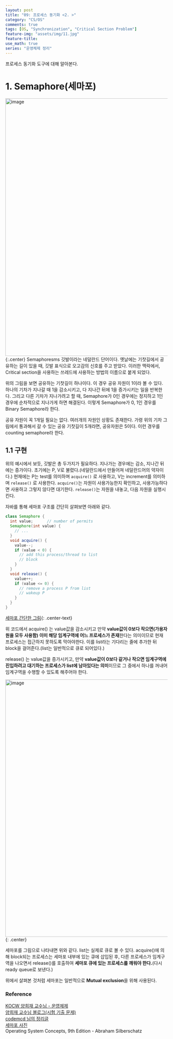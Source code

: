 ```yaml
---
layout: post
title: "09: 프로세스 동기화 <2. >"
category: "CS/OS"
comments: true
tags: [OS, "Synchronization", "Critical Section Problem"]
feature-img: "assets/img/11.jpg"
feature-title:
use_math: true
series: "운영체제 정리"
---
```


프로세스 동기화 도구에 대해 알아본다.

# 1. Semaphore(세마포)

<img width="801" alt="image" src="https://user-images.githubusercontent.com/37871541/78143768-a95c2d80-7469-11ea-81b6-5ff62292d1f0.png">{:.center}
Semaphoresms 깃발이라는 네덜란드 단어이다. 옛날에는 기찻길에서 공유하는 길이 있을 때, 깃발 표식으로 오고감의 신호를 주고 받았다. 이러한 맥락에서, Critical section을 사용하는 쓰레드에 사용하는 방법의 이름으로 붙게 되었다.

위의 그림을 보면 공유하는 기찻길이 하나이다. 이 경우 공유 자원이 1이라 볼 수 있다. 하나의 기차가 지나갈 때 1을 감소시키고, 다 지나간 뒤에 1을 증가시키는 일을 반복한다. 그리고 다른 기차가 지나가려고 할 때, Semaphore가 0인 경우에는 정지하고 1인 경우에 순차적으로 지나가게 하면 해결된다. 이렇게 Semaphore가 0, 1인 경우를 Binary Semaphore라 한다.

공유 자원이 꼭 1개일 필요는 없다. 여러개의 자원인 상황도 존재한다. 가령 위의 기차 그림에서 통과해서 갈 수 있는 공유 기찻길이 5개라면, 공유자원은 5이다. 이런 경우를 counting semaphore라 한다.

## 1.1 구현

위의 예시에서 보듯, 깃발은 총 두가지가 필요하다. 지나가는 경우에는 감소, 지나간 뒤에는 증가이다. 초기에는 P, V로 불렸다.(네덜란드에서 만들어져 네덜란드어의 약자이다.) 현재에는 P는 test를 의미하며 `acquire()` 로 사용하고, V는 increment를 의미하며 `release()` 로 사용한다. `acquire()`는 자원이 사용가능한지 확인하고, 사용가능하다면 사용하고 그렇지 않다면 대기한다. `release()`는 자원을 내놓고, 다음 자원을 실행시킨다.

자바를 통해 세마포 구조를 간단히 살펴보면 아래와 같다.

```java
class Semaphore {
  int value;      // number of permits
  Semaphore(int value) {
    // ...
  }
  void acquire() {
    value--;
    if (value < 0) {
      // add this process/thread to list
      // block
    }
  }
  void release() {
    value++;
    if (value <= 0) {
      // remove a process P from list
      // wakeup P
    }
  }
}
```

[세마포 간단한 그림](https://mblogthumb-phinf.pstatic.net/20140527_265/wndrlf2003_1401125270012DhChu_PNG/1.png?type=w2){: .center-text}

위 코드에서 acquire() 는 value값을 감소시키고 만약 **value값이 0보다 작으면(가용자원을 모두 사용함) 이미 해당 임계구역에 어느 프로세스가 존재**한다는 의미이므로 현재 프로세스는 접근하지 못하도록 막아야한다. 이를 list라는 기다리는 줄에 추가한 뒤 block을 걸어준다.(list는 일반적으로 큐로 되어있다.)

release() 는 value값을 증가시키고, 만약 **value값이 0보다 같거나 작으면 임계구역에 진입하려고 대기하는 프로세스가 list에 남아있다는 의미**이므로 그 중에서 하나를 꺼내어 임계구역을 수행할 수 있도록 해주어야 한다.

<img width="800" alt="image" src="https://user-images.githubusercontent.com/37871541/78147073-f8a45d00-746d-11ea-923c-9767bbb82cb5.png">{: .center}

세마포를 그림으로 나타내면 위와 같다. list는 실제로 큐로 볼 수 있다. acquire()에 의해 block되는 프로세스는 세마포 내부에 있는 큐에 삽입된 후, 다른 프로세스가 임계구역을 나오면서 release()를 호출하여 **세마포 큐에 있는 프로세스를 깨워야 한다.**(다시 ready queue로 보낸다.)

위에서 살펴본 것처럼 세마포는 일반적으로 **Mutual exclusion**을 위해 사용된다.

### Reference

[KOCW 양희재 교수님 - 운영체제](http://www.kocw.net/home/search/kemView.do?kemId=978503)  
[양희재 교수님 블로그(시험 기출 문제)](https://m.blog.naver.com/PostList.nhn?blogId=hjyang0&categoryNo=13)  
[codemcd 님의 정리글](https://velog.io/@codemcd/)  
[세마포 사진](https://m.blog.naver.com/wndrlf2003/220011819891)  
Operating System Concepts, 9th Edition - Abraham Silberschatz
